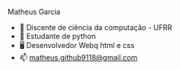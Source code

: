 Matheus Garcia 
- 📖 Discente de ciência da computação - UFRR
- 🐍 Estudante de python
- 🖥️ Desenvolvedor Webq html e css
- 📫 matheus.github9118@gmail.com

